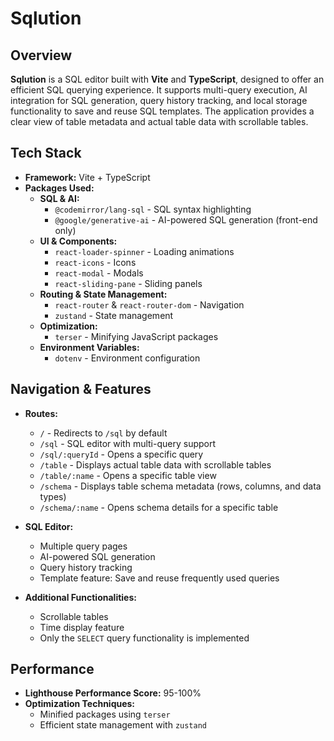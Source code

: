# Sqlution

## Overview
**Sqlution** is a SQL editor built with **Vite** and **TypeScript**, designed to offer an efficient SQL querying experience. It supports multi-query execution, AI integration for SQL generation, query history tracking, and local storage functionality to save and reuse SQL templates. The application provides a clear view of table metadata and actual table data with scrollable tables.

## Tech Stack
- **Framework:** Vite + TypeScript
- **Packages Used:**
    - **SQL & AI:**
        - `@codemirror/lang-sql` - SQL syntax highlighting
        - `@google/generative-ai` - AI-powered SQL generation (front-end only)
    - **UI & Components:**
        - `react-loader-spinner` - Loading animations
        - `react-icons` - Icons
        - `react-modal` - Modals
        - `react-sliding-pane` - Sliding panels
    - **Routing & State Management:**
        - `react-router` & `react-router-dom` - Navigation
        - `zustand` - State management
    - **Optimization:**
        - `terser` - Minifying JavaScript packages
    - **Environment Variables:**
        - `dotenv` - Environment configuration

## Navigation & Features
- **Routes:**
    - `/` - Redirects to `/sql` by default
    - `/sql` - SQL editor with multi-query support
    - `/sql/:queryId` - Opens a specific query
    - `/table` - Displays actual table data with scrollable tables
    - `/table/:name` - Opens a specific table view
    - `/schema` - Displays table schema metadata (rows, columns, and data types)
    - `/schema/:name` - Opens schema details for a specific table

- **SQL Editor:**
    - Multiple query pages
    - AI-powered SQL generation
    - Query history tracking
    - Template feature: Save and reuse frequently used queries

- **Additional Functionalities:**
    - Scrollable tables
    - Time display feature
    - Only the `SELECT` query functionality is implemented

## Performance
- **Lighthouse Performance Score:** 95-100%
- **Optimization Techniques:**
    - Minified packages using `terser`
    - Efficient state management with `zustand`
